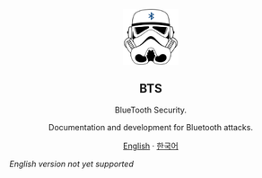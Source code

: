 <p align="center">
<img width="100px" src="/src/bts3.png" align="center" alt="GitHub Readme Stats" />
</p>
<h2 align="center">BTS</h2>
<p align="center">BlueTooth Security.</p>
<p align="center">Documentation and development for Bluetooth attacks.</p>

<p align="center">
    <a href="/README.md">English</a>
    ·
    <a href="/docs/kr/README.md">한국어</a>
</p>

*English version not yet supported*